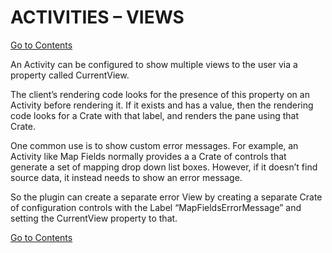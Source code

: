 # ACTIVITIES – VIEWS
[Go to Contents](https://github.com/Fr8org/Fr8Core/blob/master/Docs/Home.md) 

An Activity can be configured to show multiple views to the user via a property called CurrentView.
 

The client’s rendering code looks for the presence of this property on an Activity before rendering it. If it exists and has a value, then the rendering code looks for a Crate with that label, and renders the pane using that Crate.

One common use is to show custom error messages. For example, an Activity like Map Fields normally provides a a Crate of controls that generate a set of mapping drop down list boxes. However, if it doesn’t find source data, it instead needs to show an error message.

So the plugin can create a separate error View by creating a separate Crate of configuration controls with the Label “MapFieldsErrorMessage” and setting the CurrentView property to that.

[Go to Contents](https://github.com/Fr8org/Fr8Core/blob/master/Docs/Home.md) 
